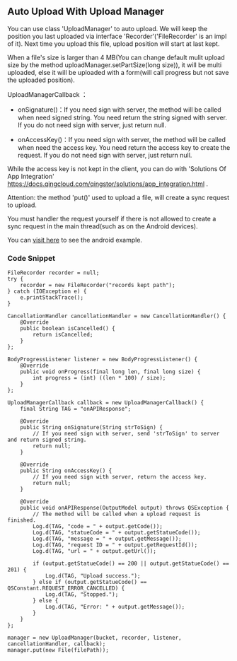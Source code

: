 ## Auto Upload With Upload Manager

You can use class 'UploadManager' to auto upload.
We will keep the position you last uploaded via interface 'Recorder'('FileRecorder' is an impl of it).
Next time you upload this file, upload position will start at last kept.

When a file's size is larger than 4 MB(You can change default mulit upload size by the method uploadManager.setPartSize(long size)), it will be multi uploaded,
else it will be uploaded with a form(will call progress but not save the uploaded position).

UploadManagerCallback ：
- onSignature()：If you need sign with server, the method will be called when need signed string. You need return the string signed with server. If you do not need sign with server, just return null.

- onAccessKey()：If you need sign with server, the method will be called when need the access key. You need return the access key to create the request. If you do not need sign with server, just return null.

While the access key is not kept in the client, you can do with 'Solutions Of App Integration' https://docs.qingcloud.com/qingstor/solutions/app_integration.html .

Attention: the method 'put()' used to upload a file,
will create a sync request to upload.

You must handler the request yourself if there is not allowed to
create a sync request in the main thread(such as on the Android devices).

You can [visit here](https://github.com/chengwwYunify/qingstor-upload-test
) to see the android example.




### Code Snippet

```
FileRecorder recorder = null;
try {
    recorder = new FileRecorder("records kept path");
} catch (IOException e) {
    e.printStackTrace();
}

CancellationHandler cancellationHandler = new CancellationHandler() {
    @Override
    public boolean isCancelled() {
        return isCancelled;
    }
};

BodyProgressListener listener = new BodyProgressListener() {
    @Override
    public void onProgress(final long len, final long size) {
        int progress = (int) ((len * 100) / size);
    }
};

UploadManagerCallback callback = new UploadManagerCallback() {
    final String TAG = "onAPIResponse";

    @Override
    public String onSignature(String strToSign) {
        // If you need sign with server, send 'strToSign' to server and return signed string.
        return null;
    }

    @Override
    public String onAccessKey() {
        // If you need sign with server, return the access key.
        return null;
    }

    @Override
    public void onAPIResponse(OutputModel output) throws QSException {
        // The method will be called when a upload request is finished.
        Log.d(TAG, "code = " + output.getCode());
        Log.d(TAG, "statueCode = " + output.getStatueCode());
        Log.d(TAG, "message = " + output.getMessage());
        Log.d(TAG, "request ID = " + output.getRequestId());
        Log.d(TAG, "url = " + output.getUrl());

        if (output.getStatueCode() == 200 || output.getStatueCode() == 201) {
            Log.d(TAG, "Upload success.");
        } else if (output.getStatueCode() == QSConstant.REQUEST_ERROR_CANCELLED) {
            Log.d(TAG, "Stopped.");
        } else {
            Log.d(TAG, "Error: " + output.getMessage());
        }
    }
};

manager = new UploadManager(bucket, recorder, listener, cancellationHandler, callback);
manager.put(new File(filePath));

```